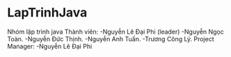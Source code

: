# LapTrinhJava
Nhóm lập trình java
Thành viên:
-Nguyễn Lê Đại Phi (leader)
-Nguyễn Ngọc Toàn.
-Nguyễn Đức Thịnh.
-Nguyễn Anh Tuấn.
-Trương Công Lý.
Project Manager:
-Nguyễn Lê Đại Phi
